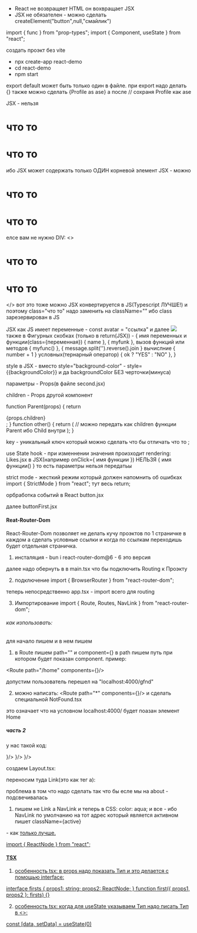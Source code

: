- React не возвращяет HTML он вохвращает JSX
- JSX не обязателен - можно сделать createElement("button",null,"смайлик")

import { func } from "prop-types";
import { Component, useState } from "react";

создать проэкт без vite

- npx create-app react-demo
- cd react-demo
- npm start

export default может быть только один в файле. при export надо делать {} также можно сделать {Profile as ase} а после <ase/> // сохраня Profile как ase

JSX - нельзя <h1>что то</h1><h1>что то</h1> ибо JSX может содержать только ОДИН корневой элемент
JSX - можно <div><h1>что то</h1><h1>что то</h1></div>
елсе вам не нужно DIV: <><h1>что то</h1><h1>что то</h1></> вот это тоже можно
JSX конвертируется в JS(Typescript ЛУЧШЕ!) и поэтому class="что то" надо заменить на className="" ибо class зарезервирован в JS

JSX как JS имеет переменные - const avatar = "ссылка" и далее <img src={avatar}>
также в Фигурных скобках (только в return(JSX)) - {
имя переменных и функции(class={переменная}) { name }, { myfunk },
вызов функций или методов { myfunc() }, { message.split('').reverse().join }
вычислние { number + 1 }
условных(тернарный оператор) { ok ? "YES" : "NO" },
}

style в JSX - вместо style="background-color" - style={{backgroundColor}} и да backgroundColor БЕЗ черточки(минуса)

параметры - Props(в файле second.jsx)

children - Props другой компонент

function Parent(props) {
return <div>{props.children}</div>;
}
function other() {
return (
<Parent>
<Child /> // можно передать как children функции Parent ибо Child внутри
</Parent>
);
}

key - уникальный ключ который можно сделать что бы отличать что то
<Component key={1} />;

use State hook - при изменнении значения произходит rendering: Likes.jsx
в JSX(например onClick={ имя функции }) НЕЛЬЗЯ { имя функции() } то есть параметры нельзя передатьы

strict mode - жесткий режим который должен напомнить об ошибках
import { StrictMode } from "react";
<StrictMode>тут весь return</StrictMode>;

орбработка событий в React button.jsx

далее buttonFirst.jsx

#### Reat-Router-Dom

React-Router-Dom позволяет не делать кучу проэктов по 1 страничке в каждом а сделать условные ссылки и когда по ссылкам переходишь будет отдельная страничка.

1. инсталяция - bun i react-router-dom@6 - 6 это версия

далее надо обернуть <App/> в <BrowserRouter></BrowserRouter> в main.tsx что бы подключить Routing к Проэкту

2. подключение import { BrowserRouter } from "react-router-dom";

теперь непосредственно app.tsx - import всего для routing

3. Импортирование import { Route, Routes, NavLink } from "react-router-dom";

###### как изпользовать:

для начало пишем <Routes></Routes> и в нем пишем <Route/>

1. в Route пишем path="" и component={} в path пишем путь при котором будет показан component. пример:

<Routes><Route path="/home" components={<home/>}/></Routes>

допустим пользователь перешел на "localhost:4000/gfnd"

2. можно написать: <Routes><Route path="\*" components={<NotFound/>}/></Routes> и сделать специальной NotFound.tsx

<!-- <Routes><Route path="/" element={<home/>} /></Routes> --> это означает что на условном localhost:4000/ будет поазан элемент Home

##### часть 2

у нас такой код:

<Routes>
<Route path="/about" components={<about/>}/>
<Route path="/BlogPage" components={<BlogPage/>}/>
<Route path="/home" components={<home/>}/>
</Routes>

создаем Layout.tsx:

переносим туда Link(это как тег a):

<Link path="/about" ></Link>
<Link path="/BlogPage" ></Link>
<Link path="/home" ></Link>

проблема в том что надо сделать так что бы есле мы на about <Link path="/about" ></Link> - подсвечивалась

1. пишем не Link а NavLink и теперь в CSS: color: aqua; и все - ибо NavLink по умолчанию на тот адрес который является активном пишет className={active}

<NavLink to=""> - как <a href=""> только лучше.

import { ReactNode } from "react";

#### TSX

<!-- tsx - как jsx только не конвертируется в js а в ts -->

1. особенность tsx: в props надо показать Тип и это делается с помощью interface:

interface firsts { props1: string; props2: ReactNode; }
function first({ props1, props2 }: firsts) {}

2. особенность tsx: когда для useState указываем Тип надо писать Тип в <>:

const [data, setData] = useState<number>(0)
